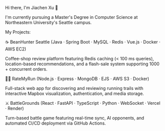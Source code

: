 Hi there, I'm Jiachen Xu 👋

I'm currently pursuing a Master's Degree in Computer Science at Northeastern University's Seattle campus.

My Projects:

☕ BeanHunter Seattle (Java · Spring Boot · MySQL · Redis · Vue.js · Docker · AWS EC2)

Coffee-shop review platform featuring Redis caching (< 100 ms queries), location-based recommendations, and a flash-sale system supporting 1000 + concurrent orders.

🏃‍♀️ RateMyRun (Node.js · Express · MongoDB · EJS · AWS S3 · Docker)

Full-stack web app for discovering and reviewing running trails with interactive Mapbox visualization, authentication, and media storage.

⚔️ BattleGrounds (React · FastAPI · TypeScript · Python · WebSocket · Vercel · Render)

Turn-based battle game featuring real-time sync, AI opponents, and automated CI/CD deployment via GitHub Actions.
